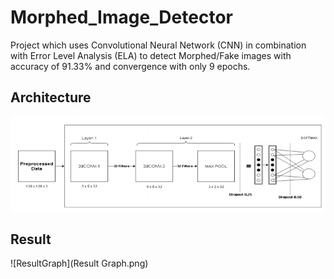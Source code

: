 # Morphed_Image_Detector
Project which uses Convolutional Neural Network (CNN) in combination with Error Level Analysis (ELA) to detect Morphed/Fake images with  accuracy of 91.33% and convergence with only 9 epochs.

## Architecture
![full-architecture](image.png)

## Result
![ResultGraph](Result Graph.png)
